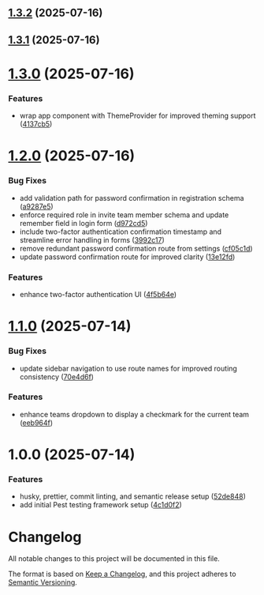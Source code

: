 ## [1.3.2](https://github.com/rmirandasv/atom-starter-kit/compare/v1.3.1...v1.3.2) (2025-07-16)

## [1.3.1](https://github.com/rmirandasv/atom-starter-kit/compare/v1.3.0...v1.3.1) (2025-07-16)

# [1.3.0](https://github.com/rmirandasv/atom-starter-kit/compare/v1.2.0...v1.3.0) (2025-07-16)


### Features

* wrap app component with ThemeProvider for improved theming support ([4137cb5](https://github.com/rmirandasv/atom-starter-kit/commit/4137cb564c376674d7fe952f1f4d7e01ea7566dc))

# [1.2.0](https://github.com/rmirandasv/atom-starter-kit/compare/v1.1.0...v1.2.0) (2025-07-16)


### Bug Fixes

* add validation path for password confirmation in registration schema ([a9287e5](https://github.com/rmirandasv/atom-starter-kit/commit/a9287e5736c850fc790c89cb928b231f2a1c57c0))
* enforce required role in invite team member schema and update remember field in login form ([d972cd5](https://github.com/rmirandasv/atom-starter-kit/commit/d972cd5b6067df63146e4f1d8f8d1b1af9690bde))
* include two-factor authentication confirmation timestamp and streamline error handling in forms ([3992c17](https://github.com/rmirandasv/atom-starter-kit/commit/3992c17ad3e7fa08d0877641c97692fe95089fa7))
* remove redundant password confirmation route from settings ([cf05c1d](https://github.com/rmirandasv/atom-starter-kit/commit/cf05c1d91497404f428f9c39ca60d1d46a3c0dda))
* update password confirmation route for improved clarity ([13e12fd](https://github.com/rmirandasv/atom-starter-kit/commit/13e12fd4e577139c7c1adc6979d7e2d73a92dc30))


### Features

* enhance two-factor authentication UI ([4f5b64e](https://github.com/rmirandasv/atom-starter-kit/commit/4f5b64e996bf2ab49e8f13f4b1c2beb4b7cf6285))

# [1.1.0](https://github.com/rmirandasv/atom-starter-kit/compare/v1.0.0...v1.1.0) (2025-07-14)


### Bug Fixes

* update sidebar navigation to use route names for improved routing consistency ([70e4d6f](https://github.com/rmirandasv/atom-starter-kit/commit/70e4d6fea33f4e4476df15f1ed966e89f0d324cf))


### Features

* enhance teams dropdown to display a checkmark for the current team ([eeb964f](https://github.com/rmirandasv/atom-starter-kit/commit/eeb964f1c60279c62cc7932894e87c6a83564c81))

# 1.0.0 (2025-07-14)


### Features

*  husky, prettier, commit linting, and semantic release setup ([52de848](https://github.com/rmirandasv/atom-starter-kit/commit/52de8482cbe2937fb89f3f0d100789ced2cc9755))
* add initial Pest testing framework setup ([4c1d0f2](https://github.com/rmirandasv/atom-starter-kit/commit/4c1d0f2168a7794ad8b09734908047e169ee94d1))

# Changelog

All notable changes to this project will be documented in this file.

The format is based on [Keep a Changelog](https://keepachangelog.com/en/1.0.0/),
and this project adheres to [Semantic Versioning](https://semver.org/spec/v2.0.0.html).
